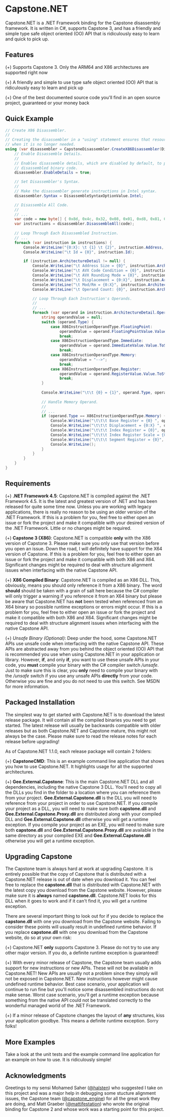 # Capstone.NET
Capstone.NET is a .NET Framework binding for the Capstone disassembly framework. It is written in C#, supports Capstone 3, and has a friendly and simple type safe object oriented (OO) API that is ridiculously easy to learn and quick to pick up.

## Features
(+) Supports Capstone 3. Only the ARM64 and X86 architectures are supported right now

(+) A friendly and simple to use type safe object oriented (OO) API that is ridiculously easy to learn and pick up

(+) One of the best documented source code you'll find in an open source project, guaranteed or your money back

## Quick Example
```C#
// Create X86 Disassembler.
//
// Creating the disassembler in a "using" statement ensures that resources get cleaned up automatically
// when it is no longer needed.
using (var disassembler = CapstoneDisassembler.CreateX86Disassembler(DisassembleMode.Bit32)) {
    // Enable Disassemble Details.
    //
    // Enables disassemble details, which are disabled by default, to provide more detailed information on
    // disassembled binary code.
    disassembler.EnableDetails = true;

    // Set Disassembler's Syntax.
    //
    // Make the disassembler generate instructions in Intel syntax.
    disassembler.Syntax = DisassembleSyntaxOptionValue.Intel;

    // Disassemble All Code.
    //
    // ...
    var code = new byte[] { 0x8d, 0x4c, 0x32, 0x08, 0x01, 0xd8, 0x81, 0xc6, 0x34, 0x12, 0x00, 0x00, 0x05, 0x23, 0x01, 0x00, 0x00, 0x36, 0x8b, 0x84, 0x91, 0x23, 0x01, 0x00, 0x00, 0x41, 0x8d, 0x84, 0x39, 0x89, 0x67, 0x00, 0x00, 0x8d, 0x87, 0x89, 0x67, 0x00, 0x00, 0xb4, 0xc6 };
    var instructions = disassembler.DisassembleAll(code);
    
    // Loop Through Each Disassembled Instruction.
    // ...
    foreach (var instruction in instructions) {
        Console.WriteLine("{0:X}: \t {1} \t {2}", instruction.Address, instruction.Mnemonic, instruction.Operand);
        Console.WriteLine("\t Id = {0}", instruction.Id);

        if (instruction.ArchitectureDetail != null) {
            Console.WriteLine("\t Address Size = {0}", instruction.ArchitectureDetail.AddressSize);
            Console.WriteLine("\t AVX Code Condition = {0}", instruction.ArchitectureDetail.AvxCodeCondition);
            Console.WriteLine("\t AVX Rounding Mode = {0}", instruction.ArchitectureDetail.AvxRoundingMode);
            Console.WriteLine("\t Displacement = {0:X}", instruction.ArchitectureDetail.Displacement);
            Console.WriteLine("\t Mod/Rm = {0:X}", instruction.ArchitectureDetail.ModRm);
            Console.WriteLine("\t Operand Count: {0}", instruction.ArchitectureDetail.Operands.Length);

            // Loop Through Each Instruction's Operands.
            //
            // ...
            foreach (var operand in instruction.ArchitectureDetail.Operands) {
                string operandValue = null;
                switch (operand.Type) {
                    case X86InstructionOperandType.FloatingPoint:
                        operandValue = operand.FloatingPointValue.Value.ToString("X");
                        break;
                    case X86InstructionOperandType.Immediate:
                        operandValue = operand.ImmediateValue.Value.ToString("X");
                        break;
                    case X86InstructionOperandType.Memory:
                        operandValue = "-->";
                        break;
                    case X86InstructionOperandType.Register:
                        operandValue = operand.RegisterValue.Value.ToString();
                        break;
                }
                
                Console.WriteLine("\t\t {0} = {1}", operand.Type, operandValue);
                
                // Handle Memory Operand.
                //
                // ...
                if (operand.Type == X86InstructionOperandType.Memory) {
                    Console.WriteLine("\t\t\t Base Register = {0} ", operand.MemoryValue.BaseRegister);
                    Console.WriteLine("\t\t\t Displacement = {0:X} ", operand.MemoryValue.Displacement);
                    Console.WriteLine("\t\t\t Index Register = {0}", operand.MemoryValue.IndexRegister);
                    Console.WriteLine("\t\t\t Index Register Scale = {0}", operand.MemoryValue.IndexRegisterScale);
                    Console.WriteLine("\t\t\t Segment Register = {0}", operand.MemoryValue.SegmentRegister);
                    Console.WriteLine();
                }
            }
        }
    }
}
```

## Requirements
(+) **.NET Framework 4.5**: Capstone.NET is compiled against the .NET Framework 4.5. It is the latest and greatest version of .NET and has been released for quite some time now. Unless you are working with legacy applications, there is really no reason to be using an older version of the .NET Framework. If this is a problem for you, feel free to either open an issue or fork the project and make it compatible with your desired version of the .NET Framework. Little or no changes might be required.

(+) **Capstone 3 (X86)**: Capstone.NET is compatible **only** with the X86 version of Capstone 3. Please make sure you only use that version before you open an issue. Down the road, I will definitely have support for the X64 version of Capstone. If this is a problem for you, feel free to either open an issue or fork the project and make it compatible with both X86 and X64. Significant changes might be required to deal with structure alignment issues when interfacing with the native Capstone API.

(+) **X86 Compiled Binary**: Capstone.NET is compiled as an X86 DLL. This, obviously, means you should only reference it from a X86 binary. The word **should** should be taken with a grain of salt here because the C# compiler will only trigger a warning if you reference it from an X64 binary but please be aware that Capstone.NET has **not** been tested when referenced from an X64 binary so possible runtime exceptions or errors might occur. If this is a problem for you, feel free to either open an issue or fork the project and make it compatible with both X86 and X64. Significant changes might be required to deal with structure alignment issues when interfacing with the native Capstone API.

(+) *Unsafe Binary (Optional)*: Deep under the hood, some Capstone.NET APIs use unsafe code when interfacing with the native Capstone API. These APIs are abstracted away from you behind the object oriented (OO) API that is recommended you use when using Capstone.NET in your application or library. However, **if**, and only **if**, you want to use these unsafe APIs in your code, you **must** compile your binary with the C# compiler switch */unsafe*. Just to make sure this is clear, you **only** need to compile your binary with the */unsafe* switch if you use any unsafe APIs **directly** from your code. Otherwise you are fine and you do not need to use this switch. See MSDN for more information.

## Packaged Installation
The simplest way to get started with Capstone.NET is to download the latest release package. It will contain all the compiled binaries you need to get started. The latest release will usually be backwards compatible with older releases but as both Capstone.NET and Capstone mature, this might not always be the case. Please make sure to read the release notes for each release before upgrading!

As of Capstone.NET 1.1.0, each release package will contain 2 folders:

(+) **CapstoneCMD**: This is an example command line application that shows you how to use Capstone.NET. It highlights usage for all the supported architectures.

(+) **Gee.External.Capstone**: This is the main Capstone.NET DLL and all dependencies, including the native Capstone 3 DLL. You'll need to copy all the DLLs you find in the folder to a location where you can reference them from your project. **Gee.External.Capstone.dll** is the DLL you will need to reference from your project in order to use Capstone.NET. If you compile your project as a DLL, you will need to make sure both **capstone.dll** and **Gee.External.Capstone.Proxy.dll** are distributed along with your compiled DLL and **Gee.External.Capstone.dll** otherwise you will get a runtime exception. If you compile your project as an EXE, you will need to make sure both **capstone.dll** and  **Gee.External.Capstone.Proxy.dll** are available in the same directory as your compiled EXE and **Gee.External.Capstone.dll** otherwise you will get a runtime exception.

## Upgrading Capstone
The Capstone team is always hard at work at upgrading Capstone. It is entirely possible that the copy of Capstone that is distributed with a Capstone.NET release is out of date when you download it. You can feel free to replace the **capstone.dll** that is distributed with Capstone.NET with the latest copy you download from the Capstone website. However, please make sure it is **always** named **capstone.dll**. Capstone.NET looks for this DLL when it goes to work and if it can't find it, you will get a runtime exception.

There are several important thing to look out for if you decide to replace the **capstone.dll** with one you download from the Capstone website. Failing to consider these points will usually result in undefined runtime behavior. If you replace **capstone.dll** with one you download from the Capstone website, do so at your own risk:

(+) Capstone.NET **only** supports Capstone 3. Please do not try to use any other major version. If you do, a definite runtime exception is guaranteed!

(+) With every minor release of Capstone, the Capstone team usually adds support for new instructions or new APIs. These will not be available in Capstone.NET! New APIs are usually not a problem since they simply will not be exposed in Capstone.NET. New instructions however might cause undefined runtime behavior. Best case scenario, your application will continue to run fine but you'll notice some disassembled instructions do not make sense. Worst case scenario, you'll get a runtime exception because something from the native API could not be translated correctly to the wonderful managed world of the .NET Framework.

(+) If a minor release of Capstone changes the layout of **any** structures, kiss your application goodbye. This means a definite runtime exception. Sorry folks!

## More Examples
Take a look at the unit tests and the example command line application for an example on how to use. It is ridiculously simple!

## Acknowledgments
Greetings to my sensi Mohamed Saher ([@halsten](https://twitter.com/@halsten)) who suggested I take on this project and was a major help in debugging some stucture alignment issues, the Capstone team ([@capstone_engine](https://twitter.com/@capstone_engine)) for all the great work they are doing, and Matt Graeber ([@mattifestation](https://twitter.com/@mattifestation)) who wrote the original binding for Capstone 2 and whose work was a starting point for this project.
